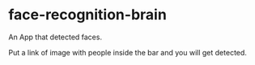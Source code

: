 # face-recognition-brain

An App that detected faces.

Put a link of image with people inside the bar and you will get detected.
